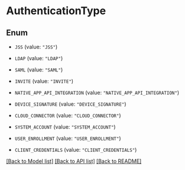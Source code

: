 # AuthenticationType

## Enum


* `JSS` (value: `"JSS"`)

* `LDAP` (value: `"LDAP"`)

* `SAML` (value: `"SAML"`)

* `INVITE` (value: `"INVITE"`)

* `NATIVE_APP_API_INTEGRATION` (value: `"NATIVE_APP_API_INTEGRATION"`)

* `DEVICE_SIGNATURE` (value: `"DEVICE_SIGNATURE"`)

* `CLOUD_CONNECTOR` (value: `"CLOUD_CONNECTOR"`)

* `SYSTEM_ACCOUNT` (value: `"SYSTEM_ACCOUNT"`)

* `USER_ENROLLMENT` (value: `"USER_ENROLLMENT"`)

* `CLIENT_CREDENTIALS` (value: `"CLIENT_CREDENTIALS"`)


[[Back to Model list]](../README.md#documentation-for-models) [[Back to API list]](../README.md#documentation-for-api-endpoints) [[Back to README]](../README.md)


